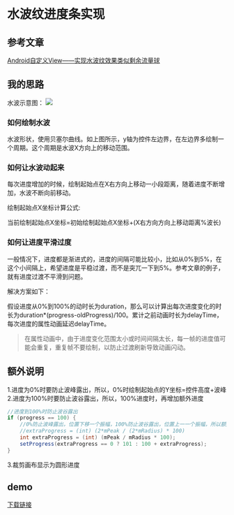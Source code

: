 ﻿# 水波纹进度条实现

## 参考文章

<a href="http://blog.csdn.net/a_zhon/article/details/77842615"> Android自定义View——实现水波纹效果类似剩余流量球</a>

## 我的思路

水波示意图：
![](https://www.github.com/wslaimin/blog/raw/master/pics/wave.png)

### 如何绘制水波

水波形状，使用贝塞尔曲线。如上图所示，y轴为控件左边界，在左边界多绘制一个周期。这个周期是水波X方向上的移动范围。

### 如何让水波动起来

每次进度增加的时候，绘制起始点在X右方向上移动一小段距离，随着进度不断增加，水波不断向前移动。

绘制起始点X坐标计算公式:

当前绘制起始点X坐标=初始绘制起始点X坐标+(X右方向方向上移动距离%波长)

### 如何让进度平滑过度

一般情况下，进度都是渐进式的，进度的间隔可能比较小，比如从0%到5%，在这个小间隔上，希望进度是平稳过渡，而不是突兀一下到5%。参考文章的例子，就有进度过渡不平滑到问题。

解决方案如下：

假设进度从0%到100%的动时长为duration，那么可以计算出每次进度变化的时长为duration*(progress-oldProgress)/100。累计之前动画时长为delayTime，每次进度的属性动画延迟delayTime。

>在属性动画中，由于进度变化范围太小或时间间隔太长，每一帧的进度值可能会重复，重复帧不要绘制，以防止过渡刷新导致动画闪动。

## 额外说明

 1.进度为0%时要防止波峰露出，所以，0%时绘制起始点的Y坐标=控件高度+波峰
 2.进度为100%时要防止波谷露出，所以，100%进度时，再增加额外进度

```java
//进度到100%时防止波谷露出
if (progress == 100) {
    //0%防止波峰露出，位置下移一个振幅，100%防止波谷露出，位置上一一个振幅，所以额外移动距离为2*mPeak
    //extraProgress = (int) (2*mPeak / (2*mRadius) * 100)
    int extraProgress = (int) (mPeak / mRadius * 100);
    setProgress(extraProgress == 0 ? 101 : 100 + extraProgress);
}
```

3.裁剪画布显示为圆形进度
 
## demo

<a href="https://github.com/wslaimin/WaveProgress.git">下载链接</a>